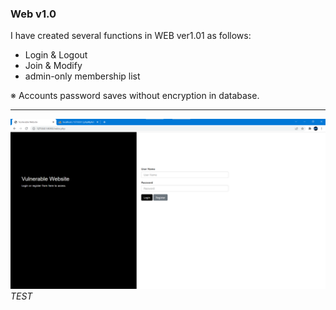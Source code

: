 ### Web v1.0

I have created several functions in WEB ver1.01 as follows:
- Login & Logout
- Join & Modify
- admin-only membership list

※ Accounts password saves without encryption in database.

---

![1](./image/1.png)*TEST*

